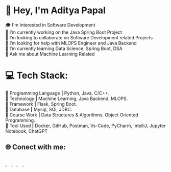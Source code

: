 # 💫 Hey, I'm Aditya Papal
🎓 I'm Interested in Software Development <br>🔭 I’m currently working on the Java Spring Boot Project <br>👯 I’m looking to collaborate on Software Development related Projects<br>🤝 I’m looking for help with MLOPS Engineer and Java Backend <br>🌱 I’m currently learning Data Science, Spring Boot, DSA <br>💬 Ask me about Machine Learning Related <be>



# 💻 Tech Stack:
🔰 Programming Language **|** Python, Java, C/C++. <br>🔰 Technology **|** Machine Learning, Java Backend, MLOPS. <br>🔰 Framework **|** Flask, Spring Boot.<br>🔰 Database **|** Mysql, SQl, JDBC.<br>🔰 Course Work **|** Data Structures & Algorithms, Object Oriented Programming.<br>🔰 Tool Used **|** Docker, GitHub, Postman, Vs-Code, PyCharm, IntelliJ, Jupyter Notebook, ChatGPT

  

## 🌐 Conect with me:
<a href="https://linkedin.com/in/aditya-papal-040963251"><img src="https://github.com/AdityaPapal/AdityaPapal/assets/108569888/12f72d21-76f6-48cf-b081-baa17c26f48b"  width="2.5%" height="2.5%"></a>                <a href="https://x.com/Adityapapal"><img src="https://github.com/AdityaPapal/AdityaPapal/assets/108569888/d3ddf83a-2be7-4431-9199-5c18ecf99b69"  width="2.5%" height="2.5%"></a>                            <a href="https://discord.com/channels/@aditya_papal"><img src="https://github.com/AdityaPapal/AdityaPapal/assets/108569888/d91e4443-9e80-4f06-bcc4-bb5fa660b15b"  width="2.5%" height="2.5%"></a>                           <a href="https://www.reddit.com/user/Aditya___29"><img src="https://github.com/AdityaPapal/AdityaPapal/assets/108569888/5eebc7df-630c-4994-8e51-0736646a4e90"  width="3%" height="3%"></a>
---

<!-- Proudly created with GPRM ( https://gprm.itsvg.in ) -->
